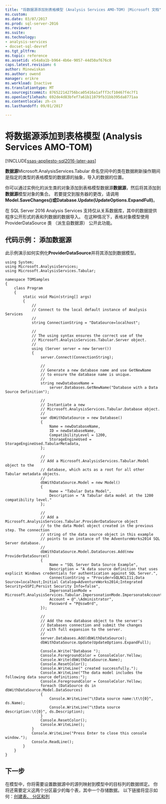 ```yaml
---
title: "将数据源添加到表格模型 (Analysis Services AMO-TOM) |Microsoft 文档"
ms.custom: 
ms.date: 03/07/2017
ms.prod: sql-server-2016
ms.reviewer: 
ms.suite: 
ms.technology:
- analysis-services
- docset-sql-devref
ms.tgt_pltfrm: 
ms.topic: reference
ms.assetid: e54a8a1b-b964-4b6e-9057-44d50af676c0
caps.latest.revision: 6
author: Minewiskan
ms.author: owend
manager: erikre
ms.workload: Inactive
ms.translationtype: MT
ms.sourcegitcommit: 876522142756bca05416a1afff3cf10467f4c7f1
ms.openlocfilehash: 692de4d83bfef7a61b11079fb31bb395da8771aa
ms.contentlocale: zh-cn
ms.lasthandoff: 09/01/2017

---
```

# <a name="add-a-data-source-to-tabular-model-analysis-services-amo-tom"></a>将数据源添加到表格模型 (Analysis Services AMO-TOM)

[!INCLUDE[ssas-appliesto-sql2016-later-aas](../../includes/ssas-appliesto-sql2016-later-aas.md)]

**数据源**Microsoft.AnalysisServices.Tabular 命名空间中的类在数据刷新操作期间是指定的类型的表格模型的数据源的抽象，导入的数据的位置。 

你可以通过实例化的派生类的对象添加到表格模型数据源**数据源**，然后将其添加到**数据源**模型对象的集合。 若要提交到服务器的更改，请调用**Model.SaveChanges()**或**Database.Update(UpdateOptions.ExpandFull)**。 

在 SQL Server 2016 Analysis Services 支持仅从关系数据库，其中的数据提供程序公开形式的表和列数据的数据导入。 在这种情况下，表格对象模型使用 ProviderDataSource 类 （派生自数据源） 公开此功能。 

## <a name="code-example-add-a-data-source"></a>代码示例： 添加数据源 

此示例演示如何实例化**ProviderDataSource**并将其添加到数据模型。 

```
using System; 
using Microsoft.AnalysisServices; 
using Microsoft.AnalysisServices.Tabular; 
 
namespace TOMSamples 
{ 
    class Program 
    { 
        static void Main(string[] args) 
        { 
            // 
            // Connect to the local default instance of Analysis Services 
            // 
            string ConnectionString = "DataSource=localhost"; 

            // 
            // The using syntax ensures the correct use of the 
            // Microsoft.AnalysisServices.Tabular.Server object. 
            // 
            using (Server server = new Server()) 
            { 
                server.Connect(ConnectionString); 
 
                // 
                // Generate a new database name and use GetNewName 
                // to ensure the database name is unique. 
                // 
                string newDatabaseName = 
                    server.Databases.GetNewName("Database with a Data Source Definition"); 
 
                // 
                // Instantiate a new  
                // Microsoft.AnalysisServices.Tabular.Database object. 
                // 
                var dbWithDataSource = new Database() 
                { 
                    Name = newDatabaseName, 
                    ID = newDatabaseName, 
                    CompatibilityLevel = 1200, 
                    StorageEngineUsed = StorageEngineUsed.TabularMetadata, 
                }; 
 
                // 
                // Add a Microsoft.AnalysisServices.Tabular.Model object to the 
                // database, which acts as a root for all other Tabular metadata objects. 
                // 
                dbWithDataSource.Model = new Model() 
                { 
                    Name = "Tabular Data Model", 
                    Description = "A Tabular data model at the 1200 compatibility level." 
                }; 
 
                // 
                // Add a Microsoft.AnalysisServices.Tabular.ProviderDataSource object 
                // to the data Model object created in the previous step. The connection 
                // string of the data source object in this example  
                // points to an instance of the AdventureWorks2014 SQL Server database. 
                // 
                dbWithDataSource.Model.DataSources.Add(new ProviderDataSource() 
                { 
                    Name = "SQL Server Data Source Example", 
                    Description = "A data source definition that uses explicit Windows credentials for authentication against SQL Server.", 
                    ConnectionString = "Provider=SQLNCLI11;Data Source=localhost;Initial Catalog=AdventureWorks2014;Integrated Security=SSPI;Persist Security Info=false", 
                    ImpersonationMode = Microsoft.AnalysisServices.Tabular.ImpersonationMode.ImpersonateAccount, 
                    Account = @".\Administrator", 
                    Password = "P@ssw0rd", 
                }); 
 
                // 
                // Add the new database object to the server's  
                // Databases connection and submit the changes 
                // with full expansion to the server. 
                // 
                server.Databases.Add(dbWithDataSource); 
                dbWithDataSource.Update(UpdateOptions.ExpandFull); 
 
                Console.Write("Database "); 
                Console.ForegroundColor = ConsoleColor.Yellow; 
                Console.Write(dbWithDataSource.Name); 
                Console.ResetColor(); 
                Console.WriteLine(" created successfully."); 
                Console.WriteLine("The data model includes the following data source definitions:"); 
                Console.ForegroundColor = ConsoleColor.Yellow; 
                foreach (DataSource ds in dbWithDataSource.Model.DataSources) 
                { 
                    Console.WriteLine("\tData source name:\t\t{0}", ds.Name); 
                    Console.WriteLine("\tData source description:\t{0}", ds.Description); 
                } 
                Console.ResetColor(); 
                Console.WriteLine(); 
            } 
            Console.WriteLine("Press Enter to close this console window."); 
            Console.ReadLine(); 
        } 
    } 
} 
```

## <a name="next-step"></a>下一步 

在模型中，你将需要设置数据源中的源列映射到模型中的目标列的数据绑定。 你将还需要定义这两个分区最少的每个表，其中一个存储数据。 以下链接将显示如何：[创建表、 分区和列](../../analysis-services/tabular-model-programming-compatibility-level-1200/create-tables-partitions-and-columns-in-a-tabular-model.md) 


